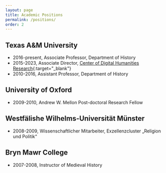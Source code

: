 ```yaml
---
layout: page
title: Academic Positions
permalink: /positions/
order: 2
---
```


## Texas A&M University
 - 2016-present, Associate Professor, Department of History  
 - 2015-2023, Associate Director, [Center of Digital Humanities Research](http://codhr.dh.tamu.edu/){:target="_blank"}
 - 2010-2016, Assistant Professor, Department of History  

## University of Oxford
 - 2009-2010, Andrew W. Mellon Post-doctoral Research Fellow  

## Westfälishe Wilhelms-Universität Münster
 - 2008-2009, Wissenschaftlicher Mitarbeiter, Exzellenzcluster „Religion und Politik“  

## Bryn Mawr College
 - 2007-2008, Instructor of Medieval History  




[jekyll-organization]: https://github.com/jekyll
